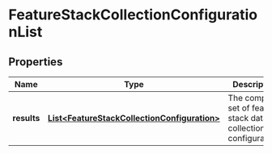 # FeatureStackCollectionConfigurationList

## Properties
Name | Type | Description | Notes
------------ | ------------- | ------------- | -------------
**results** | [**List&lt;FeatureStackCollectionConfiguration&gt;**](FeatureStackCollectionConfiguration.md) | The complete set of feature stack data collection configurations |  [optional]
